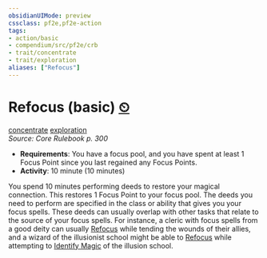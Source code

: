 ```yaml
---
obsidianUIMode: preview
cssclass: pf2e,pf2e-action
tags:
- action/basic
- compendium/src/pf2e/crb
- trait/concentrate
- trait/exploration
aliases: ["Refocus"]
---
```

# Refocus (basic) [⏲](/rules/core-rulebook/chapter-9-playing-the-game.md#Actions "Duration or Frequency")
[concentrate](/rules/traits/concentrate.md)  [exploration](/rules/traits/exploration.md)  
*Source: Core Rulebook p. 300*  


- **Requirements**: You have a focus pool, and you have spent at least 1 Focus Point since you last regained any Focus Points.
- **Activity**: 10 minute (10 minutes)

You spend 10 minutes performing deeds to restore your magical connection. This restores 1 Focus Point to your focus pool. The deeds you need to perform are specified in the class or ability that gives you your focus spells. These deeds can usually overlap with other tasks that relate to the source of your focus spells. For instance, a cleric with focus spells from a good deity can usually [Refocus](/rules/actions/refocus.md) while tending the wounds of their allies, and a wizard of the illusionist school might be able to [Refocus](/rules/actions/refocus.md) while attempting to [Identify Magic](/rules/actions/identify-magic.md) of the illusion school.